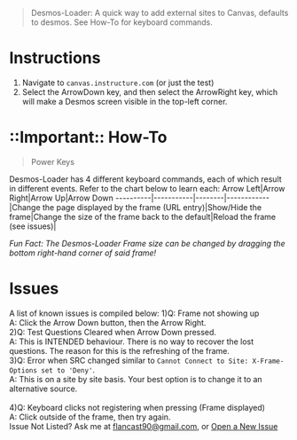 > Desmos-Loader: A quick way to add external sites to Canvas, defaults to desmos. See How-To for keyboard commands.

# Instructions
1) Navigate to ```canvas.instructure.com``` (or just the test)
2) Select the ArrowDown key, and then select the ArrowRight key, which will make a Desmos screen visible in the top-left corner.

# ::Important:: How-To
> Power Keys

Desmos-Loader has 4 different keyboard commands, each of which result in different events. Refer to the chart below to learn each:
Arrow Left|Arrow Right|Arrow Up|Arrow Down
----------|-----------|--------|------------
|Change the page displayed by the frame (URL entry)|Show/Hide the frame|Change the size of the frame back to the default|Reload the frame (see issues)|

*Fun Fact: The Desmos-Loader Frame size can be changed by dragging the bottom right-hand corner of said frame!*<br>
# Issues
A list of known issues is compiled below:
1)Q: Frame not showing up<br>A: Click the Arrow Down button, then the Arrow Right.<br>
2)Q: Test Questions Cleared when Arrow Down pressed.<br>A: This is INTENDED behaviour. There is no way to recover the lost questions. The reason for this is the refreshing of the frame.<br>
3)Q: Error when SRC changed similar to ```Cannot Connect to Site: X-Frame-Options set to 'Deny'```.<br>A: This is on a site by site basis. Your best option is to change it to an alternative source.<br><br>
4)Q: Keyboard clicks not registering when pressing (Frame displayed)<br>A: Click outside of the frame, then try again.<br>
Issue Not Listed? Ask me at <a href="mailto: flancast90@gmail.com">flancast90@gmail.com</a>, or <a href="https://github.com/flancast90/Test-Tools/issues/new">Open a New Issue</a>
